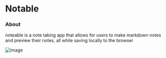# Notable

### About
noteable is a note taking app that allows for users to make markdown notes and preview their notes, all while saving locally to the browser

![image](https://github.com/user-attachments/assets/56450abf-24d6-42ea-b541-c89b38a13823)
